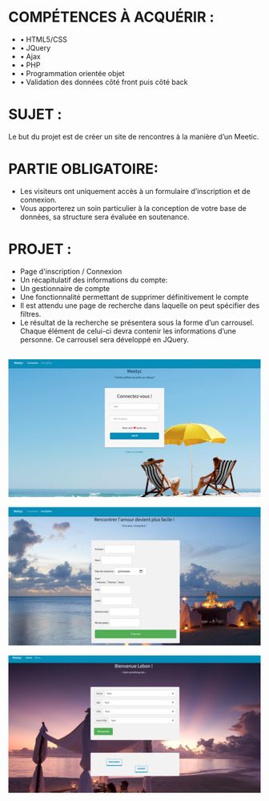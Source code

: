 
<h1>COMPÉTENCES À ACQUÉRIR :</h1>
<ul>
<li>• HTML5/CSS</li>
<li>• JQuery</li>
<li>• Ajax</li>
<li>• PHP</li>
<li>• Programmation orientée objet</li>
<li>• Validation des données côté front puis côté back</li>
</ul>

<!----------------------------------------------------------------------------------------->

<h1>SUJET :</h1>

<p>Le but du projet est de créer un site de rencontres à la manière d’un Meetic.</p>

<!----------------------------------------------------------------------------------------->
<h1>PARTIE OBLIGATOIRE:</h1>
<ul>
<li>Les visiteurs ont uniquement accès à un formulaire d’inscription et de connexion.</li>
<li>Vous apporterez un soin particulier à la conception de votre base de données, sa structure sera évaluée en soutenance.</li>
</ul>

<!----------------------------------------------------------------------------------------->
<h1>PROJET :</h1>

<ul>
<li> Page d'inscription / Connexion</li>
<li>Un récapitulatif des informations du compte:</li>
<li>Un gestionnaire de compte</li>
<li>Une fonctionnalité permettant de supprimer définitivement le compte</li>
<li> Il est attendu une page de recherche dans laquelle on peut spécifier des filtres.</li>
<li>Le résultat de la recherche se présentera sous la forme d’un carrousel. Chaque élément de celui-ci devra contenir les informations d’une personne. Ce carrousel sera développé en JQuery.</li>
</ul>

<div align="center">
	<br>
	<img src="Description du projet/img.png" >
	<br>
</div>
<div align="center">
	<br>
	<img src="Description du projet/img2.png" >
	<br>
</div>
<div align="center">
	<br>
	<img src="Description du projet/img3.png" >
	<br>
</div>
